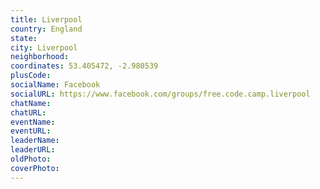 ```yaml
---
title: Liverpool
country: England
state: 
city: Liverpool
neighborhood: 
coordinates: 53.405472, -2.980539
plusCode:
socialName: Facebook
socialURL: https://www.facebook.com/groups/free.code.camp.liverpool
chatName:
chatURL:
eventName:
eventURL:
leaderName:
leaderURL:
oldPhoto: 
coverPhoto:
---
```

